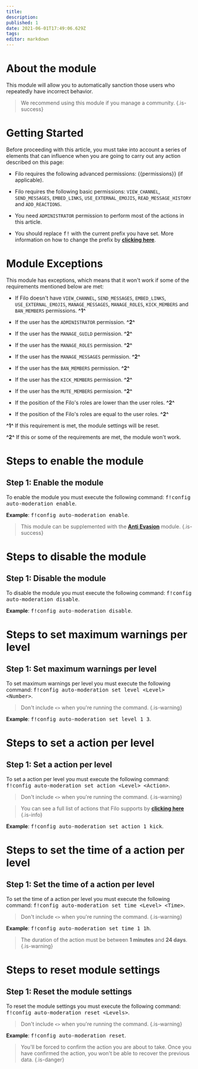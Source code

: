```yaml
---
title: 
description:
published: 1
date: 2021-06-01T17:49:06.629Z
tags:
editor: markdown
---
```


# About the module

This module will allow you to automatically sanction those users who repeatedly have incorrect behavior.

> We recommend using this module if you manage a community.
{.is-success}

# Getting Started

Before proceeding with this article, you must take into account a series of elements that can influence when you are going to carry out any action described on this page:

- Filo requires the following advanced permissions: {{permissions}} (if applicable).

- Filo requires the following basic permissions: ``VIEW_CHANNEL``, ``SEND_MESSAGES``, ``EMBED_LINKS``, ``USE_EXTERNAL_EMOJIS``, ``READ_MESSAGE_HISTORY`` and ``ADD_REACTIONS``.

- You need ``ADMINISTRATOR`` permission to perform most of the actions in this article.

- You should replace <kbd>f!</kbd> with the current prefix you have set. More information on how to change the prefix by **[clicking here](en/modules/prefix)**.

# Module Exceptions

This module has exceptions, which means that it won't work if some of the requirements mentioned below are met:

- If Filo doesn't have ``VIEW_CHANNEL``, ``SEND_MESSAGES``, ``EMBED_LINKS``, ``USE_EXTERNAL_EMOJIS``, ``MANAGE_MESSAGES``, ``MANAGE_ROLES``, ``KICK_MEMBERS`` and ``BAN_MEMBERS`` permissions. **^1^**

- If the user has the ``ADMINISTRATOR`` permission. **^2^**

- If the user has the ``MANAGE_GUILD`` permission. **^2^**

- If the user has the ``MANAGE_ROLES`` permission. **^2^**

- If the user has the ``MANAGE_MESSAGES`` permission. **^2^**

- If the user has the ``BAN_MEMBERS`` permission. **^2^**

- If the user has the ``KICK_MEMBERS`` permission. **^2^**

- If the user has the ``MUTE_MEMBERS`` permission. **^2^**

- If the position of the Filo's roles are lower than the user roles. **^2^**

- If the position of the Filo's roles are equal to the user roles. **^2^**

**^1^** If this requirement is met, the module settings will be reset.

**^2^** If this or some of the requirements are met, the module won't work.

# Steps to enable the module

## **Step 1**: Enable the module

To enable the module you must execute the following command: <kbd>f!config auto-moderation enable</kbd>.

**Example**: <kbd>f!config auto-moderation enable</kbd>.

> This module can be supplemented with the **[Anti Evasion](/en/modules/anti-evasion)** module.
{.is-success}

# Steps to disable the module

## **Step 1**: Disable the module

To disable the module you must execute the following command: <kbd>f!config auto-moderation disable</kbd>.

**Example**: <kbd>f!config auto-moderation disable</kbd>.

# Steps to set maximum warnings per level

## **Step 1**: Set maximum warnings per level

To set maximum warnings per level you must execute the following command: <kbd>f!config auto-moderation set level \<Level> \<Number></kbd>.

> Don't include ``<>`` when you're running the command.
{.is-warning}

**Example**: <kbd>f!config auto-moderation set level 1 3</kbd>.

# Steps to set a action per level

## **Step 1**: Set a action per level

To set a action per level you must execute the following command: <kbd>f!config auto-moderation set action \<Level> \<Action></kbd>.

> Don't include ``<>`` when you're running the command.
{.is-warning}

> You can see a full list of actions that Filo supports by **[clicking here](/en/modules/auto-moderation/actions)**
{.is-info}

**Example**: <kbd>f!config auto-moderation set action 1 kick</kbd>.

# Steps to set the time of a action per level

## **Step 1**: Set the time of a action per level

To set the time of a action per level you must execute the following command: <kbd>f!config auto-moderation set time \<Level> \<Time></kbd>.

> Don't include ``<>`` when you're running the command.
{.is-warning}

**Example**: <kbd>f!config auto-moderation set time 1 1h</kbd>.

> The duration of the action must be between **1 minutes** and **24 days**.
{.is-warning}

# Steps to reset module settings

## **Step 1**: Reset the module settings

To reset the module settings you must execute the following command: <kbd>f!config auto-moderation reset \<Levels></kbd>.

> Don't include ``<>`` when you're running the command.
{.is-warning}

**Example**: <kbd>f!config auto-moderation reset</kbd>.

> You'll be forced to confirm the action you are about to take. Once you have confirmed the action, you won't be able to recover the previous data.
{.is-danger}
